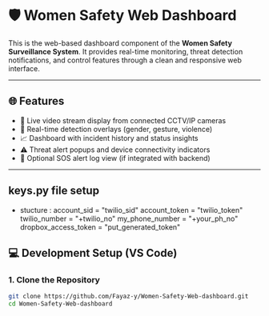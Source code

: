# 🛡️ Women Safety Web Dashboard

This is the web-based dashboard component of the **Women Safety Surveillance System**. It provides real-time monitoring, threat detection notifications, and control features through a clean and responsive web interface.

---

## 🌐 Features

- 🎥 Live video stream display from connected CCTV/IP cameras
- 📍 Real-time detection overlays (gender, gesture, violence)
- 📈 Dashboard with incident history and status insights
- ⚠️ Threat alert popups and device connectivity indicators
- 💬 Optional SOS alert log view (if integrated with backend)

---
## keys.py file setup
- stucture :
   account_sid = "twilio_sid" 
   account_token = "twilio_token" 
   twilio_number = "+twilio_no" 
   my_phone_number = "+your_ph_no"
   dropbox_access_token = "put_generated_token"
  
## 💻 Development Setup (VS Code)

### 1. Clone the Repository

```bash
git clone https://github.com/Fayaz-y/Women-Safety-Web-dashboard.git
cd Women-Safety-Web-dashboard
